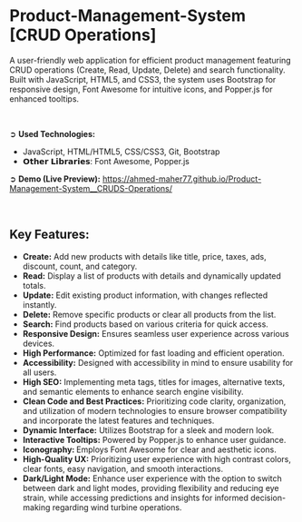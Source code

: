 # Product-Management-System [CRUD Operations]
A user-friendly web application for efficient product management featuring CRUD operations (Create, Read, Update, Delete) and search functionality. Built with JavaScript, HTML5, and CSS3, the system uses Bootstrap for responsive design, Font Awesome for intuitive icons, and Popper.js for enhanced tooltips.

<br>

➲ **Used Technologies:**
- JavaScript, HTML/HTML5, CSS/CSS3, Git, Bootstrap
- 𝗢𝘁𝗵𝗲𝗿 𝗟𝗶𝗯𝗿𝗮𝗿𝗶𝗲𝘀: Font Awesome, Popper.js

➲ **Demo (Live Preview):** <a href="https://ahmed-maher77.github.io/Product-Management-System__CRUDS-Operations/" target="_blank">https://ahmed-maher77.github.io/Product-Management-System__CRUDS-Operations/</a> 

<br>

## Key Features:
- <b>Create:</b> Add new products with details like title, price, taxes, ads, discount, count, and category.
- <b>Read:</b> Display a list of products with details and dynamically updated totals.
- <b>Update:</b> Edit existing product information, with changes reflected instantly.
- <b>Delete:</b> Remove specific products or clear all products from the list.
- <b>Search:</b> Find products based on various criteria for quick access.
- <b>Responsive Design:</b> Ensures seamless user experience across various devices.
- <b>High Performance:</b> Optimized for fast loading and efficient operation.
- <b>Accessibility:</b> Designed with accessibility in mind to ensure usability for all users.
- <b>High SEO:</b> Implementing meta tags, titles for images, alternative texts, and semantic elements to enhance search engine visibility.
- <b>Clean Code and Best Practices:</b> Prioritizing code clarity, organization, and utilization of modern technologies to ensure browser compatibility and incorporate the latest features and techniques.
- <b>Dynamic Interface:</b> Utilizes Bootstrap for a sleek and modern look.
- <b>Interactive Tooltips:</b> Powered by Popper.js to enhance user guidance.
- <b>Iconography: </b> Employs Font Awesome for clear and aesthetic icons.
- <b>High-Quality UX:</b> Prioritizing user experience with high contrast colors, clear fonts, easy navigation, and smooth interactions.
- <b>Dark/Light Mode:</b> Enhance user experience with the option to switch between dark and light modes, providing flexibility and reducing eye strain, while accessing predictions and insights for informed decision-making regarding wind turbine operations.

